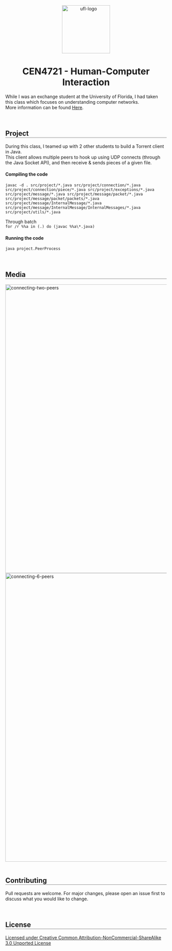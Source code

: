 <div align="center">
  <img src="https://upload.wikimedia.org/wikipedia/commons/thumb/8/8e/University_of_Florida_logo.svg/528px-University_of_Florida_logo.svg.png" alt="ufl-logo" height="150px" />
  <h1 align="center" style="border-bottom: none"><b>CEN4721 - Human-Computer Interaction</b></h1>

  <p align="left">
    While I was an exchange student at the University of Florida, I had taken this class which focuses on understanding computer networks.
    <br>
    More information can be found <a href="https://www.cise.ufl.edu/~helmy/F15/Syllabus-CNT4007-F15.pdf">Here</a>.
  </p>
</div>

<br>

<div align="left">
  <h2 align="left" style="border-bottom: 1px solid gray">Project</h2>

  During this class, I teamed up with 2 other students to build a Torrent client in Java.
  <br>
  This client allows multiple peers to hook up using UDP connects (through the Java Socket API), and then receive & sends pieces of a given file.

  
  #### Compiling the code
  ```javac -d . src/project/*.java src/project/connection/*.java src/project/connection/piece/*.java src/project/exceptions/*.java src/project/message/*.java src/project/message/packet/*.java src/project/message/packet/packets/*.java src/project/message/InternalMessage/*.java src/project/message/InternalMessage/InternalMessages/*.java src/project/utils/*.java ```
  <br>
  
  Through batch
  <br>
  ```for /r %%a in (.) do (javac %%a\*.java)```

  #### Running the code
  ```java project.PeerProcess```
</div>

<br>

<div align="left">
  <h2 align="left" style="border-bottom: 1px solid gray">Media</h2>

  <div align="left">
    <a href="./projects/09"><img src="./media/1.png" alt="connecting-two-peers" width="900px" /></a>
    <br>
    <a href="./projects/09"><img src="./media/2.png" alt="connecting-6-peers" width="900px" /></a>
  </div>
</div>

<br>

<div align="left">
  <h2 align="left" style="border-bottom: 1px solid gray">Contributing</h2>

  <p align="left">
    Pull requests are welcome. For major changes, please open an issue first to discuss what you would like to change.
  </p>
</div>

<br>

<div align="left">
  <h2 align="left" style="border-bottom: 1px solid gray">License</h2>

  <p align="left">
    <a href="https://creativecommons.org/licenses/by-nc-sa/3.0/">Licensed under Creative Common Attribution-NonCommercial-ShareAlike 3.0 Unported License</a>
  </p>
</div>
